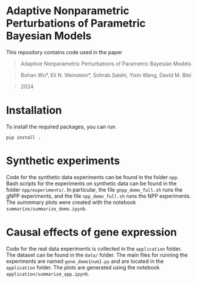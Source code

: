 # Adaptive Nonparametric Perturbations of Parametric Bayesian Models
This repository contains code used in the paper

>Adaptive Nonparametric Perturbations of Parametric Bayesian Models

>Bohan Wu*, Eli N. Weinstein*, Sohrab Salehi, Yixin Wang, David M. Blei

>2024

# Installation

To install the required packages, you can run

`pip install .`

# Synthetic experiments

Code for the synthetic data experiments can be found in the folder `npp`. Bash scripts for the experiments on synthetic data can be found in the folder `npp/experiments/`.
In particular, the file `gnpp_demo_full.sh` runs the gNPP experiments, and the file `npp_demo_full.sh` runs the NPP experiments. The summmary plots were created with the notebook `summarize/summarize_demo.ipynb`.

# Causal effects of gene expression
Code for the real data experiments is collected in the `application` folder. The dataset can be found in the `data/` folder. The main files for running the experiments are named `gene_demo{num}.py` and are located in the `application` folder. The plots are generated using the notebook `application/summarize_app.ipynb`.